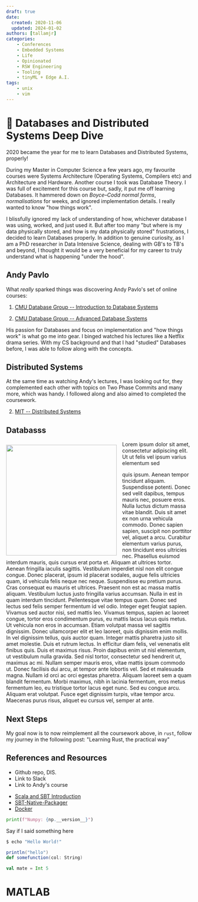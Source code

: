 ```yaml
---
draft: true
date:
  created: 2020-11-06
  updated: 2024-01-02
authors: [tallamjr]
categories:
    - Conferences
    - Embedded Systems
    - Life
    - Opinionated
    - RSW Engineering
    - Tooling
    - tinyML + Edge A.I.
tags:
    - unix
    - vim
---
```


# 🤿 **Databases and Distributed Systems Deep Dive**

2020 became the year for me to learn Databases and Distributed Systems, properly!

<!-- more -->

During my Master in Computer Science a few years ago, my favourite courses were Systems Architecture
(Operating Systems, Compilers etc) and Architecture and Hardware. Another course I took was Database
Theory. I was full of excitement for this course but, sadly, it put me off learning Databases. It
hammered down on *Boyce–Codd normal forms*, *normalisations* for weeks, and ignored implementation
details. I really wanted to know "how things work".

I blissfully ignored my lack of understanding of how, whichever database I was using, worked, and just
used it. But after too many "but where is my data physically stored, and how is my data physically
stored" frustrations, I decided to learn Databases properly. In addition to genuine curiosity, as I am a PhD
researcher in Data Intensive Science, dealing with GB's to TB's and beyond, I thought it would be a
very beneficial for my career to truly understand what is happening "under the hood".

## Andy Pavlo

What _really_ sparked things was discovering Andy Pavlo's set of online courses:

1. [CMU Database Group -- Introduction to Database Systems](https://www.youtube.com/playlist?list=PLSE8ODhjZXjbohkNBWQs_otTrBTrjyohi)

2. [CMU Database Group -- Advanced Database Systems](https://www.youtube.com/playlist?list=PLSE8ODhjZXjasmrEd2_Yi1deeE360zv5O)

His passion for Databases and focus on implementation and "how things work" is what go me into gear.
I binged watched his lectures like a Netflix drama series. With my CS background and that I
had "studied" Databases before, I was able to follow along with the concepts.

## Distributed Systems

At the same time as watching Andy's lectures, I was looking out for, they complemented each other
with topics on Two Phase Commits and many more, which was handy. I followed along and also aimed to
completed the coursework.

2. [MIT -- Distributed Systems](https://www.youtube.com/playlist?list=PLrw6a1wE39_tb2fErI4-WkMbsvGQk9_UB)


## Databasss

<img src="/blog/img/posts/2020-05-21-DB-DS-Deep-Dive/databasss-book.jpg" class="alignright" height="300" style="float: left;margin: 10px 15px 5px 0px;">

Lorem ipsum dolor sit amet, consectetur adipiscing elit. Ut ut felis vel ipsum varius elementum sed

quis ipsum. Aenean tempor tincidunt aliquam. Suspendisse potenti. Donec sed velit dapibus, tempus
mauris nec, posuere eros. Nulla luctus dictum massa vitae blandit. Duis sit amet ex non urna
vehicula commodo. Donec sapien sapien, suscipit non porttitor vel, aliquet a arcu. Curabitur
elementum varius purus, non tincidunt eros ultricies nec. Phasellus euismod interdum mauris, quis
cursus erat porta et. Aliquam at ultrices tortor. Aenean fringilla iaculis sagittis. Vestibulum
imperdiet nisl non elit congue congue. Donec placerat, ipsum id placerat sodales, augue felis
ultricies quam, id vehicula felis neque nec neque. Suspendisse eu pretium purus. Cras consequat eu
mauris et ultrices.  Praesent non est ac massa mattis aliquam. Vestibulum luctus justo fringilla
varius accumsan. Nulla in est in quam interdum tincidunt. Pellentesque vitae tempus quam. Donec sed
lectus sed felis semper fermentum id vel odio. Integer eget feugiat sapien. Vivamus sed auctor nisi,
sed mattis leo. Vivamus tempus, sapien ac laoreet congue, tortor eros condimentum purus, eu mattis
lacus lacus quis metus. Ut vehicula non eros in accumsan. Etiam volutpat massa vel sagittis
dignissim. Donec ullamcorper elit et leo laoreet, quis dignissim enim mollis. In vel dignissim
tellus, quis auctor quam.  Integer mattis pharetra justo sit amet molestie. Duis et rutrum lectus.
In efficitur diam felis, vel venenatis elit finibus quis. Duis et maximus risus. Proin dapibus enim
ut nisl elementum, ut vestibulum nulla gravida. Sed nisl tortor, consectetur sed hendrerit ut,
maximus ac mi. Nullam semper mauris eros, vitae mattis ipsum commodo ut. Donec facilisis dui arcu,
at tempor ante lobortis vel. Sed et malesuada magna. Nullam id orci ac orci egestas pharetra.
Aliquam laoreet sem a quam blandit fermentum. Morbi maximus, nibh in lacinia fermentum, eros metus
fermentum leo, eu tristique tortor lacus eget nunc. Sed eu congue arcu. Aliquam erat volutpat. Fusce
eget dignissim turpis, vitae tempor arcu. Maecenas purus risus, aliquet eu cursus vel, semper at
ante.

## Next Steps

My goal now is to now reimplement all the coursework above, in `rust`, follow my journey in the
following post: "Learning Rust, the practical way"

## References and Resources

- Github repo, DIS.
- Link to Slack
- Link to Andy's course


<!-- {{< figure src="/blog/img/posts/2016-11-12-Matlab-R-Julia-Notebooks/newprojectlist.png" class="alignright">}} -->

- [Scala and SBT Introduction](#scala)
- [SBT-Native-Packager](#native)
- [Docker](#docker)

```python
print(f"Numpy: {np.__version__}")
```

Say if I said something here

```bash
$ echo "Hello World!"
```

```scala
println("hello")
def somefunction(col: String)

val mate = Int 5
```
# <a name="matlab"></a>MATLAB
